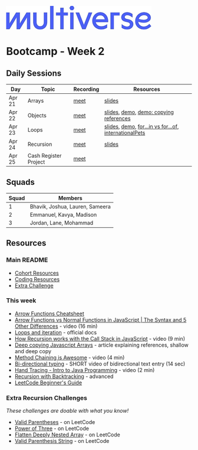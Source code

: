 ![Image](/img/Multiverse_Logo_rgb_ultra_25.jpg "Multiverse banner")

# Bootcamp - Week 2

## Daily Sessions
|Day|Topic|Recording|Resources|
|-----| ------------- |---------------------|--------|
|Apr 21|Arrays|[meet](https://drive.google.com/file/d/1qjEGfe4QTOgBfRmu16MC792RN-AjgBmI)|[slides](https://docs.google.com/presentation/d/1CIOXN28sadhgKK_iuHYlKxX-iQ7AToWy7JbUZbny3qs)
|Apr 22|Objects|[meet](https://drive.google.com/file/d/19VLsUQ7aidIO3yKCWe0d6q4jOsPtSbuX)|[slides](https://docs.google.com/presentation/d/1YgDuZQVJaQWaaqshTjYkE7yyie9ibqihAiYlqteK5zE), [demo](./day2/demo/src/index.js), [demo: copying references](./day2/demo/src/copying.js)
|Apr 23|Loops|[meet](https://drive.google.com/file/d/1TSWP-0-KBakC5ETIMt8nrmtzNA02s46h)|[slides](https://docs.google.com/presentation/d/1AsNVM0yQzgVGJZ60N9m00JlsqhZ7wWjcOWr0Dh-uRs4), [demo](./day3/demo/src/index.js), [for...in vs for...of](./day3/demo/src/for.js), [internationalPets](./day3/demo/src/internationalPets.js)
|Apr 24|Recursion|[meet](https://drive.google.com/file/d/1fPFfK1Ma8z-AJn8Sa9LNovZL4wdFbDkf)|[slides](https://docs.google.com/presentation/d/1C__aoPzJPRyOGKB8xw8hJfCLM8Fx3a0ZTNsVh4micQk)
|Apr 25|Cash Register Project|[meet](https://drive.google.com/file/d/1RnSKIt_EGO2pi_1O3wCYuJxZpkQx-WHc)

## Squads
|Squad|Members|
|-----|-------|
|1|Bhavik, Joshua, Lauren, Sameera
|2|Emmanuel, Kavya, Madison
|3|Jordan, Lane, Mohammad

## Resources
### Main README
* [Cohort Resources](/README.md/#coding-resources)
* [Coding Resources](/README.md/#coding-resources)
* [Extra Challenge](/README.md/#extra-challenge) 

### This week
* [Arrow Functions Cheatsheet](https://dev.to/samanthaming/es6-arrow-functions-cheatsheet-1cn)
* [Arrow Functions vs Normal Functions in JavaScript | The Syntax and 5 Other Differences](https://youtu.be/M10gzHpIUDw) - video (16 min)
* [Loops and iteration](https://developer.mozilla.org/en-US/docs/Web/JavaScript/Guide/Loops_and_iteration) - official docs
* [How Recursion works with the Call Stack in JavaScript](https://youtu.be/D71LzJBdaKw) - video (9 min)
* [Deep copying Javascript Arrays](https://medium.com/@ziyoshams/deep-copying-javascript-arrays-4d5fc45a6e3e) - article explaining references, shallow and deep copy
* [Method Chaining is Awesome](https://youtu.be/OdOl_O8hyBM) - video (4 min)
* [Bi-directional typing](https://www.instagram.com/prezicom/reel/C6HGcpMLtx8/?hl=en) - SHORT video of bidirectional text entry (14 sec)
* [Hand Tracing - Intro to Java Programming](https://www.youtube.com/watch?v=TZss5ukwN8s) - video (2 min)
* [Recursion with Backtracking](https://youtu.be/Zq4upTEaQyM) - advanced
* [LeetCode Beginner's Guide](https://leetcode.com/explore/featured/card/the-leetcode-beginners-guide/)

### Extra Recursion Challenges
*These challenges are doable with what you know!*
* [Valid Parentheses](https://leetcode.com/problems/valid-parentheses) - on LeetCode
* [Power of Three](https://leetcode.com/problems/power-of-three/) - on LeetCode
* [Flatten Deeply Nested Array](https://leetcode.com/problems/flatten-deeply-nested-array/) - on LeetCode
* [Valid Parenthesis String](https://leetcode.com/problems/valid-parenthesis-string/) - on LeetCode

